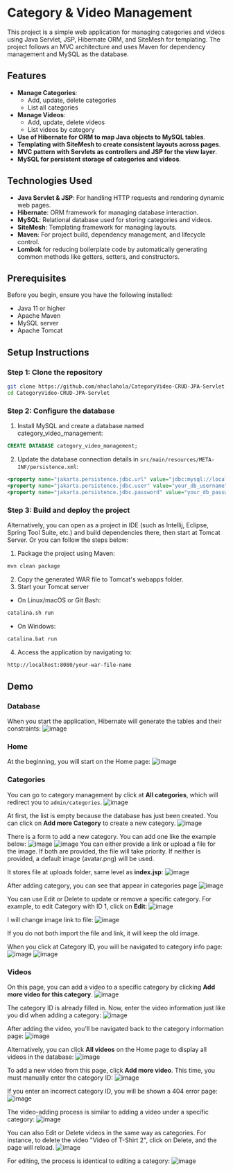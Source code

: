 # Category & Video Management

This project is a simple web application for managing categories and videos using Java Servlet, JSP, Hibernate ORM, and SiteMesh for templating. The project follows an MVC architecture and uses Maven for dependency management and MySQL as the database.

## Features
- **Manage Categories**:
  * Add, update, delete categories
  * List all categories
- **Manage Videos**:
  * Add, update, delete videos
  * List videos by category
- **Use of Hibernate for ORM to map Java objects to MySQL tables**.
- **Templating with SiteMesh to create consistent layouts across pages**.
- **MVC pattern with Servlets as controllers and JSP for the view layer**.
- **MySQL for persistent storage of categories and videos**.

## Technologies Used
- **Java Servlet & JSP**: For handling HTTP requests and rendering dynamic web pages.
- **Hibernate**: ORM framework for managing database interaction.
- **MySQL**: Relational database used for storing categories and videos.
- **SiteMesh**: Templating framework for managing layouts.
- **Maven**: For project build, dependency management, and lifecycle control.
- **Lombok** for reducing boilerplate code by automatically generating common methods like getters, setters, and constructors.

## Prerequisites
Before you begin, ensure you have the following installed:
- Java 11 or higher
- Apache Maven
- MySQL server
- Apache Tomcat

## Setup Instructions
### Step 1: Clone the repository
```bash
git clone https://github.com/nhoclahola/CategoryVideo-CRUD-JPA-Servlet.git
cd CategoryVideo-CRUD-JPA-Servlet
```

### Step 2: Configure the database
1. Install MySQL and create a database named category_video_management:
```sql
CREATE DATABASE category_video_management;
```

2. Update the database connection details in `src/main/resources/META-INF/persistence.xml`:
```xml
<property name="jakarta.persistence.jdbc.url" value="jdbc:mysql://localhost:3306/category_video_management<" />
<property name="jakarta.persistence.jdbc.user" value="your_db_username" />
<property name="jakarta.persistence.jdbc.password" value="your_db_password" />
```

### Step 3: Build and deploy the project
Alternatively, you can open as a project in IDE (such as Intellij, Eclipse, Spring Tool Suite, etc.) and build dependencies there, then start at Tomcat Server. Or you can follow the steps below:
1. Package the project using Maven:
```bash
mvn clean package
```
2. Copy the generated WAR file to Tomcat's webapps folder.
3. Start your Tomcat server
- On Linux/macOS or Git Bash:
```bash
catalina.sh run
```
- On Windows:
```bash
catalina.bat run
```
4. Access the application by navigating to:
```bash
http://localhost:8080/your-war-file-name
```

## Demo
### Database
When you start the application, Hibernate will generate the tables and their constraints:
![image](https://github.com/user-attachments/assets/4b3bbb4e-87f6-4807-b84e-1cdbb9bc177f)

### Home
At the beginning, you will start on the Home page:
![image](https://github.com/user-attachments/assets/6bbc8ab0-786b-45f7-83e3-2837e7946543)

### Categories
You can go to category management by click at **All categories**, which will redirect you to `admin/categories`.
![image](https://github.com/user-attachments/assets/77c30a74-970d-43bd-b594-a93635234c95)

At first, the list is empty because the database has just been created. You can click on **Add more Category** to create a new category.
![image](https://github.com/user-attachments/assets/7d171cbe-db64-4dbd-a3ee-2a32ee3a475a)

There is a form to add a new category. You can add one like the example below:
![image](https://github.com/user-attachments/assets/241d2d5a-ce05-4a05-a99c-d158a71dea66)
![image](https://github.com/user-attachments/assets/381c0229-fad1-4e34-b363-59bf5a061bec)
You can either provide a link or upload a file for the image. If both are provided, the file will take priority. If neither is provided, a default image (avatar.png) will be used.

It stores file at uploads folder, same level as **index.jsp**:
![image](https://github.com/user-attachments/assets/0086fa53-58a7-4e2a-9263-addeb0a7c0d7)

After adding category, you can see that appear in categories page
![image](https://github.com/user-attachments/assets/ac93903d-62a1-44a8-97a0-1107d9c308ed)

You can use Edit or Delete to update or remove a specific category. For example, to edit Category with ID 1, click on **Edit**:
![image](https://github.com/user-attachments/assets/5544a8eb-5f06-4569-9685-c9c5ecacedc6)

I will change image link to file:
![image](https://github.com/user-attachments/assets/cef4d922-6710-44c6-b319-230a08f2f7b2)

If you do not both import the file and link, it will keep the old image.

When you click at Category ID, you will be navigated to category info page:
![image](https://github.com/user-attachments/assets/b66911fe-066c-48d5-a90c-219849a2003a)
![image](https://github.com/user-attachments/assets/5674b140-7f9c-44c5-8159-4335b985c958)

### Videos
On this page, you can add a video to a specific category by clicking **Add more video for this category**.
![image](https://github.com/user-attachments/assets/385ac369-3939-4113-8a1c-c9d592af42d9)

The category ID is already filled in. Now, enter the video information just like you did when adding a category:
![image](https://github.com/user-attachments/assets/3cd5dced-3b71-4e2b-928e-f1fcd99c2935)

After adding the video, you'll be navigated back to the category information page:
![image](https://github.com/user-attachments/assets/4a8162ab-d731-4595-a772-823160572b4f)

Alternatively, you can click **All videos** on the Home page to display all videos in the database:
![image](https://github.com/user-attachments/assets/d65c54fd-3764-4828-a7df-88371cf101cc)

To add a new video from this page, click **Add more video**. This time, you must manually enter the category ID:
![image](https://github.com/user-attachments/assets/5caa263d-c37a-4862-9b82-3b6c000af819)

If you enter an incorrect category ID, you will be shown a 404 error page:
![image](https://github.com/user-attachments/assets/d1156f4f-3888-48ca-9646-0e7ab5eb5d65)

The video-adding process is similar to adding a video under a specific category:
![image](https://github.com/user-attachments/assets/6171cb19-f0cd-4237-bbb3-30c6d459d408)

You can also Edit or Delete videos in the same way as categories. For instance, to delete the video "Video of T-Shirt 2", click on Delete, and the page will reload.
![image](https://github.com/user-attachments/assets/74000c82-883e-4238-8dfb-6451fe184b69)

For editing, the process is identical to editing a category:
![image](https://github.com/user-attachments/assets/ebecd3b1-e282-45b7-9cb6-cd7c3b8b7588)




